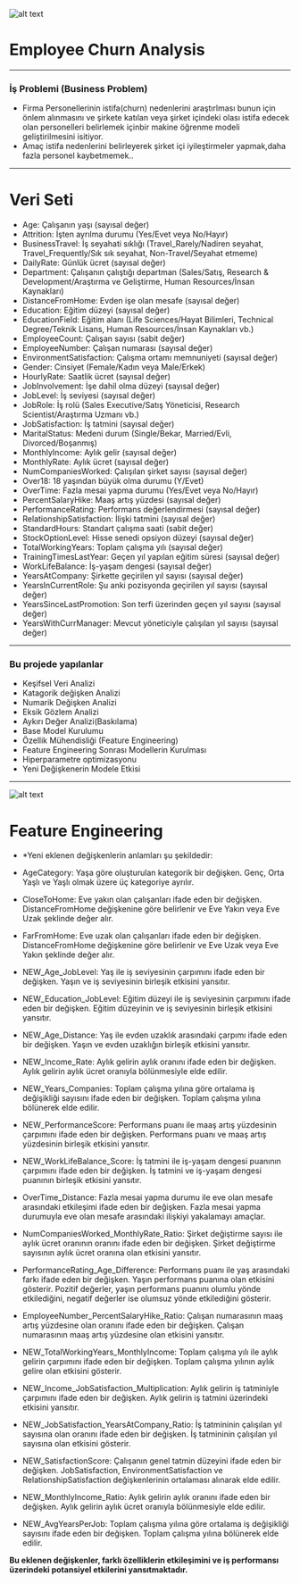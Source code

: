 ![alt text](https://blogimages.softwaresuggest.com/blog/wp-content/uploads/2022/03/01151715/Essential-Reasons-to-Choose-Cloud-Based-HR-Software-02.png)

# Employee Churn Analysis
---
### İş Problemi (Business Problem)
- Firma Personellerinin istifa(churn) nedenlerini araştırlması bunun için önlem alınmasını ve şirkete katılan 
veya şirket içindeki olası istifa edecek olan personelleri belirlemek içinbir  makine öğrenme modeli geliştirilmesini isitiyor.
- Amaç istifa nedenlerini belirleyerek şirket içi iyileştirmeler yapmak,daha fazla personel kaybetmemek..
---
# Veri Seti 

- Age: Çalışanın yaşı (sayısal değer)
- Attrition: İşten ayrılma durumu (Yes/Evet veya No/Hayır)
- BusinessTravel: İş seyahati sıklığı (Travel_Rarely/Nadiren seyahat, Travel_Frequently/Sık sık seyahat, Non-Travel/Seyahat etmeme)
- DailyRate: Günlük ücret (sayısal değer)
- Department: Çalışanın çalıştığı departman (Sales/Satış, Research & Development/Araştırma ve Geliştirme, Human Resources/İnsan Kaynakları)
- DistanceFromHome: Evden işe olan mesafe (sayısal değer)
- Education: Eğitim düzeyi (sayısal değer)
- EducationField: Eğitim alanı (Life Sciences/Hayat Bilimleri, Technical Degree/Teknik Lisans, Human Resources/İnsan Kaynakları vb.)
- EmployeeCount: Çalışan sayısı (sabit değer)
- EmployeeNumber: Çalışan numarası (sayısal değer)
- EnvironmentSatisfaction: Çalışma ortamı memnuniyeti (sayısal değer)
- Gender: Cinsiyet (Female/Kadın veya Male/Erkek)
- HourlyRate: Saatlik ücret (sayısal değer)
- JobInvolvement: İşe dahil olma düzeyi (sayısal değer)
- JobLevel: İş seviyesi (sayısal değer)
- JobRole: İş rolü (Sales Executive/Satış Yöneticisi, Research Scientist/Araştırma Uzmanı vb.)
- JobSatisfaction: İş tatmini (sayısal değer)
- MaritalStatus: Medeni durum (Single/Bekar, Married/Evli, Divorced/Boşanmış)
- MonthlyIncome: Aylık gelir (sayısal değer)
- MonthlyRate: Aylık ücret (sayısal değer)
- NumCompaniesWorked: Çalışılan şirket sayısı (sayısal değer)
- Over18: 18 yaşından büyük olma durumu (Y/Evet)
- OverTime: Fazla mesai yapma durumu (Yes/Evet veya No/Hayır)
- PercentSalaryHike: Maaş artış yüzdesi (sayısal değer)
- PerformanceRating: Performans değerlendirmesi (sayısal değer)
- RelationshipSatisfaction: İlişki tatmini (sayısal değer)
- StandardHours: Standart çalışma saati (sabit değer)
- StockOptionLevel: Hisse senedi opsiyon düzeyi (sayısal değer)
- TotalWorkingYears: Toplam çalışma yılı (sayısal değer)
- TrainingTimesLastYear: Geçen yıl yapılan eğitim süresi (sayısal değer)
- WorkLifeBalance: İş-yaşam dengesi (sayısal değer)
- YearsAtCompany: Şirkette geçirilen yıl sayısı (sayısal değer)
- YearsInCurrentRole: Şu anki pozisyonda geçirilen yıl sayısı (sayısal değer)
- YearsSinceLastPromotion: Son terfi üzerinden geçen yıl sayısı (sayısal değer)
- YearsWithCurrManager: Mevcut yöneticiyle çalışılan yıl sayısı (sayısal değer)

---

### Bu projede yapılanlar
- Keşifsel Veri Analizi
- Katagorik değişken Analizi
- Numarik Değişken Analizi
- Eksik Gözlem Analizi
- Aykırı Değer Analizi(Baskılama)
- Base Model Kurulumu
- Özellik Mühendisliği (Feature Engineering)
- Feature Engineering Sonrası Modellerin Kurulması
- Hiperparametre optimizasyonu
- Yeni Değişkenerin Modele Etkisi

---

![alt text](https://editor.analyticsvidhya.com/uploads/27422asda.jpg)

# Feature Engineering


- *Yeni eklenen değişkenlerin anlamları şu şekildedir:

* AgeCategory: Yaşa göre oluşturulan kategorik bir değişken. Genç, Orta Yaşlı ve Yaşlı olmak üzere üç kategoriye ayrılır.

* CloseToHome: Eve yakın olan çalışanları ifade eden bir değişken. DistanceFromHome değişkenine göre belirlenir ve Eve Yakın veya Eve Uzak şeklinde değer alır.

* FarFromHome: Eve uzak olan çalışanları ifade eden bir değişken. DistanceFromHome değişkenine göre belirlenir ve Eve Uzak veya Eve Yakın şeklinde değer alır.

*  NEW_Age_JobLevel: Yaş ile iş seviyesinin çarpımını ifade eden bir değişken. Yaşın ve iş seviyesinin birleşik etkisini yansıtır.

* NEW_Education_JobLevel: Eğitim düzeyi ile iş seviyesinin çarpımını ifade eden bir değişken. Eğitim düzeyinin ve iş seviyesinin birleşik etkisini yansıtır.

* NEW_Age_Distance: Yaş ile evden uzaklık arasındaki çarpımı ifade eden bir değişken. Yaşın ve evden uzaklığın birleşik etkisini yansıtır.

* NEW_Income_Rate: Aylık gelirin aylık oranını ifade eden bir değişken. Aylık gelirin aylık ücret oranıyla bölünmesiyle elde edilir.

* NEW_Years_Companies: Toplam çalışma yılına göre ortalama iş değişikliği sayısını ifade eden bir değişken. Toplam çalışma yılına bölünerek elde edilir.

* NEW_PerformanceScore: Performans puanı ile maaş artış yüzdesinin çarpımını ifade eden bir değişken. Performans puanı ve maaş artış yüzdesinin birleşik etkisini yansıtır.

* NEW_WorkLifeBalance_Score: İş tatmini ile iş-yaşam dengesi puanının çarpımını ifade eden bir değişken. İş tatmini ve iş-yaşam dengesi puanının birleşik etkisini yansıtır.

* OverTime_Distance: Fazla mesai yapma durumu ile eve olan mesafe arasındaki etkileşimi ifade eden bir değişken. Fazla mesai yapma durumuyla eve olan mesafe arasındaki ilişkiyi yakalamayı amaçlar.

* NumCompaniesWorked_MonthlyRate_Ratio: Şirket değiştirme sayısı ile aylık ücret oranının oranını ifade eden bir değişken. Şirket değiştirme sayısının aylık ücret oranına olan etkisini yansıtır.

* PerformanceRating_Age_Difference: Performans puanı ile yaş arasındaki farkı ifade eden bir değişken. Yaşın performans puanına olan etkisini gösterir. Pozitif değerler, yaşın performans puanını olumlu yönde etkilediğini, negatif değerler ise olumsuz yönde etkilediğini gösterir.

* EmployeeNumber_PercentSalaryHike_Ratio: Çalışan numarasının maaş artış yüzdesine olan oranını ifade eden bir değişken. Çalışan numarasının maaş artış yüzdesine olan etkisini yansıtır.

* NEW_TotalWorkingYears_MonthlyIncome: Toplam çalışma yılı ile aylık gelirin çarpımını ifade eden bir değişken. Toplam çalışma yılının aylık gelire olan etkisini gösterir.

* NEW_Income_JobSatisfaction_Multiplication: Aylık gelirin iş tatminiyle çarpımını ifade eden bir değişken. Aylık gelirin iş tatmini üzerindeki etkisini yansıtır.

* NEW_JobSatisfaction_YearsAtCompany_Ratio: İş tatmininin çalışılan yıl sayısına olan oranını ifade eden bir değişken. İş tatmininin çalışılan yıl sayısına olan etkisini gösterir.

* NEW_SatisfactionScore: Çalışanın genel tatmin düzeyini ifade eden bir değişken. JobSatisfaction, EnvironmentSatisfaction ve RelationshipSatisfaction değişkenlerinin ortalaması alınarak elde edilir.

* NEW_MonthlyIncome_Ratio: Aylık gelirin aylık oranını ifade eden bir değişken. Aylık gelirin aylık ücret oranıyla bölünmesiyle elde edilir.

* NEW_AvgYearsPerJob: Toplam çalışma yılına göre ortalama iş değişikliği sayısını ifade eden bir değişken. Toplam çalışma yılına bölünerek elde edilir.

**Bu eklenen değişkenler, farklı özelliklerin etkileşimini ve iş performansı üzerindeki potansiyel etkilerini yansıtmaktadır.**









